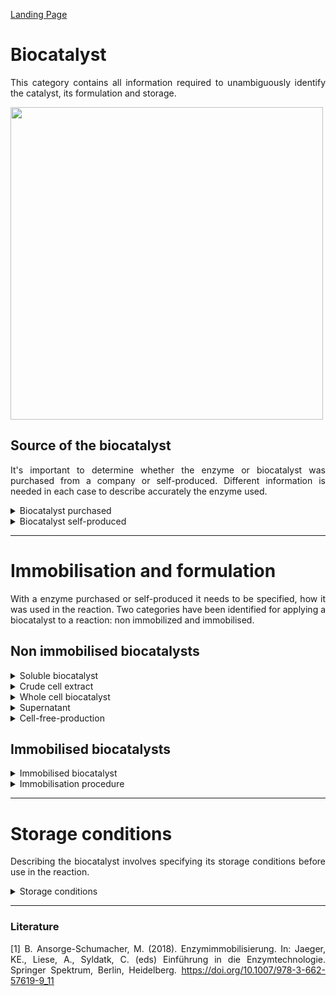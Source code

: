 [Landing Page](/Readme.md)

<div align="justify">

# Biocatalyst

This category contains all information required to unambiguously identify the catalyst, its formulation and storage. 

<img src="https://github.com/StephanM87/Strenda-biocatalysis/assets/106530250/47b53655-0c1c-4518-abc7-c2b8c550f55c" width="500">

## Source of the biocatalyst

It's important to determine whether the enzyme or biocatalyst was purchased from a company or self-produced. Different information is needed in each case to describe accurately the enzyme used.

<details> <Summary>Biocatalyst purchased</Summary>

### BiocatalystPurchased

Important information for characterizing the biocatalyst and determining its origin.

- __name__
  - Type: string
  - Description: The name of the biocatalyst can be either generic based on its function and the type of reaction it catalyzes, for example, 'Lipase' or more specific by describing the genus and species, such as            '_Bacillus amyloliquefaciens_ alpha-amylase'.

- __ecnumber__
  - Type: string
  - Description: Numerical classification system that categorizes enzymes based on their biochemical function and reaction mechanism, such as EC 3.1.4.12.

- __chemical_reaction__
  - Type: string
  - Description: The chemical reaction catalyzed by the biocatalyst.

- __sequence_amino_acid__
  - Type: string
  - Description: The amino acid sequence of the biocatalyst.
 
- __sequence_DNA__
  - Type: string
  - Description: The DNA sequence of the biocatalyst.

- __origin_organism__
  - Type: string
  - Description: The specific species or source from which the enzyme is derived or isolated. It includes information about the genus and species of the organism. However, the cell type from which the biocatalyst is        derived could be bacterial, as well as plant, animal, or other sources.

- __supplier__
  - Type: string
  - Description: Information about the supplier from which the enzyme was purchased. If possible, a reference for the purchased biocatalyst should also be provided so that identical batches of the same enzyme can be        reordered.

- __production_organism__
  - Type: string
  - Description: Information about the organism in which the biocatalyst was produced is crucial in the context of heterologous gene expression.

- __posttranslational_modification__
  - Type: string
  - Description: Information about any chemical modifications or alterations that occur to the biocatalyst's protein structure after translation. This may include: Phosphorylation, glycosylation, acetylation,               methylation, ubiquitination and other modifications.

- __purity__
  - Type: float
  - Description: Purity of enzymes typically expressed in percentage (%). It is usually stated as the percentage of the pure enzyme or active component relative to the total amount of the substance.

- __purity_specification__
  - Type: string
  - Description: Description of how the purity of the biocatalyst was determined. In case of purchased enzymes, this information is often available in the product specification sheet.

- __formulation__
  - Type: string
  - Description: Depending on the formulation, the biocatalyst may be in a liquid form within a solvent or as a solid powder. It defines the physical state in which the biocatalyst is used. Additional information           regarding the application or formulation in the experiment should be entered in the next subcategory.

</details>

<details> <Summary>Biocatalyst self-produced</Summary>

### BiocatalystSelfProduced

Important information to characterize the biocatalyst and to describe it clearly.

- __name__
  - Type: string
  - Description: The name of the biocatalyst can be either generic based on its function and the type of reaction it catalyzes, for example, 'Lipase' or more specific by describing the genus and species, such as           'Bacillus amyloliquefaciens alpha-amylase'.

- __ecnumber__
  - Type: string
  - Description: Numerical classification system that categorizes enzymes based on their biochemical function and reaction mechanism, such as EC 3.1.4.12.

- __chemical_reaction__
  - Type: string
  - Description: The chemical reaction catalyzed by the biocatalyst.

- __sequence_amino_acid__
  - Type: string
  - Description: The amino acid sequence of the biocatalyst.
 
- __sequence_DNA__
  - Type: string
  - Description: The DNA sequence of the biocatalyst.

- __origin_organism__
  - Type: string
  - Description: The specific species or source from which the enzyme is derived or isolated. It includes information about the genus and species of the organism.

- __production_organism__
  - Type: string
  - Description: Information about the organism in which the biocatalyst was produced is crucial in the context of heterologous gene expression.

- __posttranslational_modification__
  - Type: string
  - Description: Information about any chemical modifications or alterations that occur to the biocatalyst's protein structure after translation. This may include: Phosphorylation, glycosylation, acetylation,               methylation, ubiquitination and other modifications.

- __purity__
  - Type: float
  - Description: Purity of enzymes typically expressed in percentage (%). It is usually stated as the percentage of the pure enzyme or active component relative to the total amount of the substance.

- __purity_specification__
  - Type: string
  - Description: The choice of method for the purity determination depends on the type of enzyme and the available resources and may include gel electrophoresis, HPLC, ELISA, Western blotting, etc.

- __purification_method__
  - Type: string
  - Description: The choice of purification methods is diverse and can impact the enzyme, with possible methods including chromatographic techniques, precipitation, HPLC, ultrafiltration, dialysis, salt fractionation,      etc.

- __formulation__
  - Type: string
  - Description: Depending on the formulation, the biocatalyst may be in a liquid form within a solvent or as a solid powder. It defines the physical state in which the biocatalyst is used. Additional information           regarding the application or formulation in the experiment should be entered in the next subcategory.

<hr>

- __special_treatment__
  - Type: string
  - Description: If there are any other specific methods, procedures, characteristics or aspects related to the biocatalyst that are important for reproducibility and are not described by the aforementioned metadata,       they should be explained here.

</details>

<hr>

# Immobilisation and formulation

With a enzyme purchased or self-produced it needs to be specified, how it was used in the reaction. Two categories have been identified for applying a biocatalyst to a reaction: non immobilized and immobilised.

## Non immobilised biocatalysts

<details> <Summary>Soluble biocatalyst</Summary>

### SolubleBiocatalyst

- __concentration__
  - Type: posfloat
  - Description: The concentration of the biocatalyst.
 
- __concentration_unit__
  - Type: string
  - Description: The concentration of the biocatalyst is typically expressed in g/L (grams per liter).

- __concentration_determination_method__
  - Type: string
  - Description: It is important to specify the type of concentration determination. Various methods for determining the concentration of enzymes can be distinguished, including the Bradford method, Lowry method, UV        absorption, activity assays, ELISA, etc.

- __activity__
  - Type: float
  - Description: The activity of the biocatalyst can be expressed either as volumetric activity, which considers the total activity of the enzyme in the solution, or as specific activity, which takes into account the       enzyme's purity and indicates the activity of an enzyme per unit of enzyme protein or enzyme mass. If the biocatalyst has been purchased, it is advisable to look up more precise information (e.g. via an SOP)            regarding the activities specified by the manufacturer, as these may differ from the values determined by yourself. In addition, the loss of activity of the biocatalyst over the storage period should be taken into      account.

- __activity_unit__
  - Type: string
  - Description: In the case of specific activity, the enzyme's activity is expressed in U/mg (Units per milligram), while in the case of volumetric activity, it's expressed in U/mL (Units per milliliter).

- __activity_determination_method__
  - Type: string
  - Description: Enzyme activity can be measured in various ways, including spectrophotometrically, colorimetrically, fluorometrically, using biosensors, etc.

- __formulation__
  - Type: string
  - Description: Depending on the formulation, the biocatalyst may be in a liquid form within a solvent or as a solid powder. It defines the physical state in which the biocatalyst is applied in the reaction.
 
<hr>

- __special_treatment__
  - Type: string
  - Description: If there are any other specific methods, procedures, characteristics or aspects related to the biocatalyst that are important for reproducibility and are not described by the aforementioned metadata,       they should be explained here.
  
</details>

<details> <Summary>Crude cell extract</Summary>
  
### CrudeCellExtract

- __cell_disruption_process__
  - Type: string
  - Description: Cell disruption methods include various techniques such as mechanical disruption (e.g., ultrasound), chemical disruption (e.g., detergents), thermal disruption, etc.

- __concentration__
  - Type: posfloat
  - Description: The concentration of the biocatalyst.
 
- __concentration_unit__
  - Type: string
  - Description: The concentration of the biocatalyst is typically expressed in g/L (grams per liter).

- __concentration_determination_method__
  - Type: string
  - Description: It is important to specify the type of concentration determination. Various methods for determining the concentration of enzymes can be distinguished, including the Bradford method, Lowry method, UV        absorption, activity assays, ELISA, etc.
 
 <hr>

- __special_treatment__
  - Type: string
  - Description: If there are any other specific methods, procedures, characteristics or aspects related to the biocatalyst that are important for reproducibility and are not described by the aforementioned metadata,       they should be explained here.

</details>

<details> <Summary>Whole cell biocatalyst</Summary>

### WholeCellBiocatalyst

- __harvesting_method__
  - Type: string
  - Description: In biotechnological processes, there are various methods for harvesting cells, including centrifugation, filtration, precipitation, etc.
 
- __concentration__
  - Type: posfloat
  - Description: Typically, in the case of whole-cell catalysts, the cell concentration or cell mass is used as a measure of the quantity of cells used.
 
- __concentration_unit__
  - Type: string
  - Description: When the cells are lyophilized, the quantity of lyophilized cells can be specified in grams or kilograms. If wet cells are used, the cell concentration can be indicated in cells per milliliter              (cells/mL) or cells per gram (cells/g) of wet cell weight.

- __concentration_determination_method__
  - Type: string
  - Description: It is important to specify the type of concentration determination. Various methods for determining the concentration of enzymes can be distinguished, including flow cytometry or the measurement of the     dry weight of biomass, etc.
 
- __formulation__
  - Type: string
  - Description: When applying a whole cell biocatalyst, there are various options. For example, the cells can be cultivated and then lyophilized or used directly as wet cells.

 <hr>

- __special_treatment__
  - Type: string
  - Description: If there are any other specific methods, procedures, characteristics or aspects related to the biocatalyst that are important for reproducibility and are not described by the aforementioned metadata,       they should be explained here.

</details>

<details> <Summary>Supernatant</Summary>

### Supernatant

- __separation_method__
  - Type: string
  - Description: There are various methods to separate the supernatant from the cells, common methods include centrifugation, filtration, sedimentation, flow cytometry, etc.

- __concentration__
  - Type: posfloat
  - Description: The concentration of the biocatalyst.
 
- __concentration_unit__
  - Type: string
  - Description: The concentration of the biocatalyst is typically expressed in g/L (grams per liter).

- __concentration_determination_method__
  - Type: string
  - Description: It is important to specify the type of concentration determination. Various methods for determining the concentration of enzymes can be distinguished, including the Bradford method, Lowry method, UV        absorption, activity assays, ELISA, etc.
 
 <hr>

- __special_treatment__
  - Type: string
  - Description: If there are any other specific methods, procedures, characteristics or aspects related to the biocatalyst that are important for reproducibility and are not described by the aforementioned metadata,       they should be explained here.

</details>

<details> <Summary>Cell-free-production</Summary>

### CellFreeProduction

- __source_of_cellfree_extract__
  - Type: string
  - Description: Specification of the organism or cell type from which the cell-free extract is derived. This could be bacterial, plant, animal, or another sources.
 
- __concentration__
  - Type: posfloat
  - Description: The concentration of the biocatalyst.
 
- __concentration_unit__
  - Type: string
  - Description: The concentration of the biocatalyst is typically expressed in g/L (grams per liter).

- __concentration_determination_method__
  - Type: string
  - Description: It is important to specify the type of concentration determination. Various methods for determining the concentration of enzymes can be distinguished, including the Bradford method, Lowry method, UV        absorption, activity assays, ELISA, etc.  
 
<hr>

- __special_treatment__
  - Type: string
  - Description: If there are any other specific methods, procedures, characteristics or aspects related to the biocatalyst that are important for reproducibility and are not described by the aforementioned metadata,       they should be explained here.

</details>


## Immobilised biocatalysts

<details> <Summary>Immobilised biocatalyst</Summary>

### ImmobilisedBiocatalyst

- __purification_method__
  - Type: string
  - Description: The purification methods can vary depending on whether it involves whole cells or free enzymes. In the case of whole cells, methods such as centrifugation, filtration, or flow cytometry can be              employed. In the case of free enzymes, methods like cell lysis, filtration, chromatography, and precipitation, among others, may be used.

- __concentration__
  - Type: posfloat
  - Description: The concentration of the biocatalyst or the whole cells on the immobilised phase.
 
- __concentration_unit__
  - Type: string
  - Description: For immobilized enzymes, the concentration can be expressed in units such as mg/mL (milligrams of enzyme per milliliter) or g/L (grams of enzyme per liter). When it comes to immobilized cells, units        such as cells/mL (cells per milliliter) or cells/g (cells per gram) of the carrier material or immobilizing matrix can be used.

- __concentration_determination_method__
  - Type: string
  - Description: Various methods are available to determine the concentration of immobilized enzymes or cells. For immobilized enzymes, methods such as protein measurement or enzymatic activity assays can be used. For      immobilized cells, methods like flow cytometry or biomass measurement are applicable.

<hr>

- __special_treatment__
  - Type: string
  - Description: If there are any other specific methods, procedures, characteristics or aspects related to the biocatalyst that are important for reproducibility and are not described by the aforementioned metadata,       they should be explained here.

</details>

<details> <Summary>Immobilisation procedure</Summary>

### ImmobilisationProcedure

- __immobilisation_method__
  - Type: string
  - Description: Method for immobilising the enzyme. Common methods are e.g. adsorption, embedding in matrices, crosslinking, coimmobilization with carrier materials, etc. For a comprehensive report of the technical        key data of the immobilization process or method, there is literature for further information, e.g. [Ansorge-Schuhmacher _et_ _al._<sup>1</sup>](https://doi.org/10.1007/978-3-662-57619-9_11) 
 
- __carrier_material__
  - Type: string
  - Despription: If a support material was used, the name of the support material must be specified. This could be e.g. a gel, a membrane or a particle. (__if_applicable__)

<hr>

- __special_treatment__
  - Type: string
  - Description: If there are any other specific methods, procedures, characteristics or aspects related to the biocatalyst that are important for reproducibility and are not described by the aforementioned metadata,       they should be explained here.

</details>

<hr>

# Storage conditions

Describing the biocatalyst involves specifying its storage conditions before use in the reaction.

<details> <Summary>Storage conditions</Summary>

### StorageConditions 

- __temperature__
  - Type: float
  - Description: The temperature at which the reactant is stored.
 
- __temperature_unit__
  - Type: string
  - Description: The temperature can be specified in units such as K, °C, or °F.

- __storage_start__
  - Type: date
  - Description: The date since the reactant has been stored.

- __additives__
  - Type: string
  - Description: Additives for the storage of reactants can include antioxidants, stabilizers, drying agent, or even inert gases (argon, nitrogen), among others.

- __removing/rethawing__
  - Type: sting
  - Description: For specific applications, it may be crucial to track how often the reactant has been removed from storage and, if applicable, thawed.

- __thawing_process__
  - Type: string
  - Description: If the reactant needs to be frozen, it is also important to know how this was carried out.

<hr>
 
- __special_treatment__
  - Type: string
  - Description: If there are any other specific characteristics or aspects related to the biocatalyst that are important for reproducibility and are not described by the aforementioned metadata, they should be             explained here.


</details>

<hr>

### Literature

[1] B. Ansorge-Schumacher, M. (2018). Enzymimmobilisierung. In: Jaeger, KE., Liese, A., Syldatk, C. (eds) Einführung in die Enzymtechnologie. Springer Spektrum, Berlin, Heidelberg. https://doi.org/10.1007/978-3-662-57619-9_11


</div>

